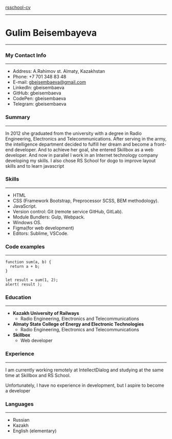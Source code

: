 [rsschool-cv](https://gbeisembaeva.github.io/rsschool-cv/rsccool-cv)
___
# Gulim Beisembayeva
___
### My Contact Info
___
- Address: A.Rahimov st. Almaty, Kazakhstan
- Phone: +7 701 348 83 48
- E-mail: gbeisembaeva@gmail.com
- LinkedIn: gbeisembaeva
- GitHub: gbeisembaeva
- CodePen: gbeisembaeva
- Telegram: gbeisembaeva

### Summary
___
In 2012 she graduated from the university with a degree in Radio Engineering, Electronics and Telecommunications.
After serving in the army, the intelligence department decided to fulfill her dream and become a front-end developer.
And to achieve her goal, she entered Skillbox as a web developer. And now in parallel
I work in an Internet technology company developing my skills. I also chose RS School for dogo
to improve layout skills and to learn javascript

### Skills
___
- HTML
- CSS (Framework Bootstrap, Preprocessor SCSS, BEM methodology).
- JavaScript.
- Version control: Git (remote service GitHub, GitLab).
- Module Bundlers: Gulp, Webpack.
- Windows OS.
- Figma(for web development)
- Editors: Sublime, VSCode.

### Code examples
___
```
function sum(a, b) {
  return a + b;
}

let result = sum(1, 2);
alert( result );
```

### Education
___
- __Kazakh University of Railways__
  - Radio Engineering, Electronics and Telecommunications
- __Almaty State College of Energy and Electronic Technologies__
  - Radio Engineering, Electronics and Telecommunications
- __Skillbox__
  - Web developer


### Experience
___
I am currently working remotely at IntellectDialog and studying at the same time at Skillbox and RS School.

Unfortunately, I have no experience in development, but I aspire to become a developer

### Languages
___
- Russian
- Kazakh
- English (elementary)